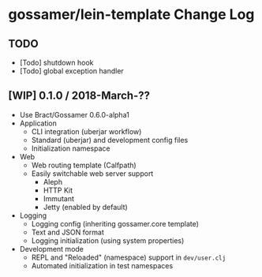 # gossamer/lein-template Change Log

## TODO

- [Todo] shutdown hook
- [Todo] global exception handler


## [WIP] 0.1.0 / 2018-March-??

- Use Bract/Gossamer 0.6.0-alpha1
- Application
  - CLI integration (uberjar workflow)
  - Standard (uberjar) and development config files
  - Initialization namespace
- Web
  - Web routing template (Calfpath)
  - Easily switchable web server support
    - Aleph
    - HTTP Kit
    - Immutant
    - Jetty (enabled by default)
- Logging
  - Logging config (inheriting gossamer.core template)
  - Text and JSON format
  - Logging initialization (using system properties)
- Development mode
  - REPL and "Reloaded" (namespace) support in `dev/user.clj`
  - Automated initialization in test namespaces
